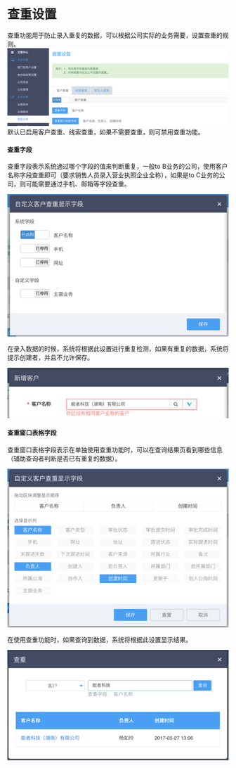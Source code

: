 # 查重设置

查重功能用于防止录入重复的数据，可以根据公司实际的业务需要，设置查重的规则。![](/assets/查重设置1.png)默认已启用客户查重、线索查重，如果不需要查重，则可禁用查重功能。

#### 查重字段

查重字段表示系统通过哪个字段的值来判断重复，一般to B业务的公司，使用客户名称字段查重即可（要求销售人员录入营业执照企业全称），如果是to C业务的公司，则可能需要通过手机、邮箱等字段查重。

![](/assets/查重设置3.png)

在录入数据的时候，系统将根据此设置进行重复检测，如果有重复的数据，系统将提示创建者，并且不允许保存。

![](/assets/查重设置4.png)

#### 查重窗口表格字段

查重窗口表格字段表示在单独使用查重功能时，可以在查询结果页看到哪些信息（辅助查询者判断是否已有重复的数据）。

![](/assets/查重设置5.png)

在使用查重功能时，如果查询到数据，系统将根据此设置显示结果。

![](/assets/查重设置6.png)



